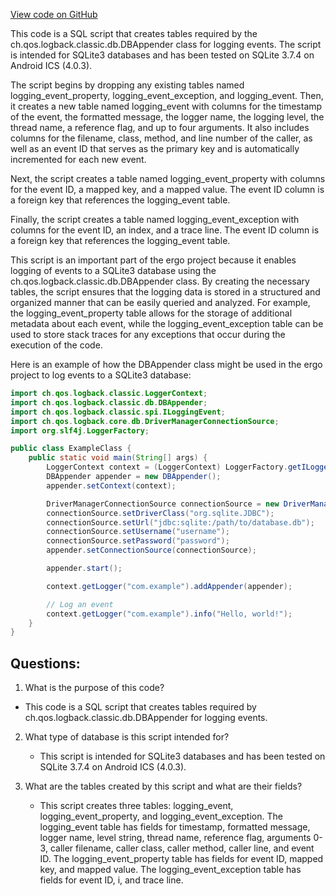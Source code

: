 [View code on GitHub](https://github.com/ergoplatform/ergo/target/streams/_global/assemblyOption/_global/streams/assembly/be87565ddd85d035e94efded1d2215a1931d3cae_7c4f3c474fb2c041d8028740440937705ebb473a_da39a3ee5e6b4b0d3255bfef95601890afd80709/ch/qos/logback/classic/db/script/sqllite.sql)

This code is a SQL script that creates tables required by the ch.qos.logback.classic.db.DBAppender class for logging events. The script is intended for SQLite3 databases and has been tested on SQLite 3.7.4 on Android ICS (4.0.3).

The script begins by dropping any existing tables named logging_event_property, logging_event_exception, and logging_event. Then, it creates a new table named logging_event with columns for the timestamp of the event, the formatted message, the logger name, the logging level, the thread name, a reference flag, and up to four arguments. It also includes columns for the filename, class, method, and line number of the caller, as well as an event ID that serves as the primary key and is automatically incremented for each new event.

Next, the script creates a table named logging_event_property with columns for the event ID, a mapped key, and a mapped value. The event ID column is a foreign key that references the logging_event table.

Finally, the script creates a table named logging_event_exception with columns for the event ID, an index, and a trace line. The event ID column is a foreign key that references the logging_event table.

This script is an important part of the ergo project because it enables logging of events to a SQLite3 database using the ch.qos.logback.classic.db.DBAppender class. By creating the necessary tables, the script ensures that the logging data is stored in a structured and organized manner that can be easily queried and analyzed. For example, the logging_event_property table allows for the storage of additional metadata about each event, while the logging_event_exception table can be used to store stack traces for any exceptions that occur during the execution of the code.

Here is an example of how the DBAppender class might be used in the ergo project to log events to a SQLite3 database:

```java
import ch.qos.logback.classic.LoggerContext;
import ch.qos.logback.classic.db.DBAppender;
import ch.qos.logback.classic.spi.ILoggingEvent;
import ch.qos.logback.core.db.DriverManagerConnectionSource;
import org.slf4j.LoggerFactory;

public class ExampleClass {
    public static void main(String[] args) {
        LoggerContext context = (LoggerContext) LoggerFactory.getILoggerFactory();
        DBAppender appender = new DBAppender();
        appender.setContext(context);

        DriverManagerConnectionSource connectionSource = new DriverManagerConnectionSource();
        connectionSource.setDriverClass("org.sqlite.JDBC");
        connectionSource.setUrl("jdbc:sqlite:/path/to/database.db");
        connectionSource.setUsername("username");
        connectionSource.setPassword("password");
        appender.setConnectionSource(connectionSource);

        appender.start();

        context.getLogger("com.example").addAppender(appender);

        // Log an event
        context.getLogger("com.example").info("Hello, world!");
    }
}
```
## Questions: 
 1. What is the purpose of this code?
   - This code is a SQL script that creates tables required by ch.qos.logback.classic.db.DBAppender for logging events.

2. What type of database is this script intended for?
   - This script is intended for SQLite3 databases and has been tested on SQLite 3.7.4 on Android ICS (4.0.3).

3. What are the tables created by this script and what are their fields?
   - This script creates three tables: logging_event, logging_event_property, and logging_event_exception. The logging_event table has fields for timestamp, formatted message, logger name, level string, thread name, reference flag, arguments 0-3, caller filename, caller class, caller method, caller line, and event ID. The logging_event_property table has fields for event ID, mapped key, and mapped value. The logging_event_exception table has fields for event ID, i, and trace line.